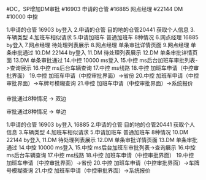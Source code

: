 #DC，SP增加DM审批
#16903  申请的仓管
#16885  网点经理
#22144  DM
#10000  中控

1.申请的仓管 16903 by登入
2.申请的仓管 目的地的仓管20441 获取个人信息
3.车辆类型
4.加班车相似请求
5.申请加班车 普通加班车 8种情况
6.网点经理   16885 by登入
7.网点经理   待处理列表展示
8.网点经理   单条审批详情页面
9.网点经理   单条审批通过
10.DM         22144 by登入
11.DM         待处理列表展示
12.DM         单条审批详情页面
13.DM        单条审批通过
14.中控      10000 ms登入
15.中控      ms后台加班车审批列表->查询展示
16.中控      ms后台车辆查询
17.中控      ms线路
18.中控      加班车申请（中控审批界面）
19.中控      加班车申请（中控审批界面）->省份
20.中控      加班车申请（中控审批界面）->车牌号模糊查询
21.中控      加班车申请（中控审批界面）->系统报价  
####
审批通过8种情况 -> 双边



审批通过8种情况 -> 单边


1.申请的仓管 16903 by登入  16885
2.申请的仓管 目的地的仓管20441 获取个人信息
3.车辆类型
4.加班车相似请求
5.申请加班车 普通加班车 8种情况
10.DM         22144 by登入
11.DM         待处理列表展示
12.DM         单条审批详情页面
13.DM        单条审批通过
14.中控      10000 ms登入
15.中控      ms后台加班车审批列表->查询展示
16.中控      ms后台车辆查询
17.中控      ms线路
18.中控      加班车申请（中控审批界面）
19.中控      加班车申请（中控审批界面）->省份
20.中控      加班车申请（中控审批界面）->车牌号模糊查询
21.中控      加班车申请（中控审批界面）->系统报价  